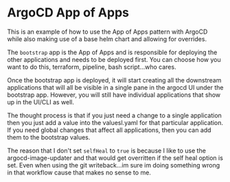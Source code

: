 # ArgoCD App of Apps
This is an example of how to use the App of Apps pattern with ArgoCD while also making use
of a base helm chart and allowing for overrides.

The `bootstrap` app is the App of Apps and is responsible for deploying the other applications
and needs to be deployed first. You can choose how you want to do this, terraform, pipeline, bash script...who cares.

Once the bootstrap app is deployed, it will start creating all the downstream applications
that will all be visible in a single pane in the argocd UI under the bootstrap app.
However, you will still have individual applications that show up in the UI/CLI as well.

The thought process is that if you just need a change to a single application then 
you just add a value into the valuesl.yaml for that particular application.
If you need global changes that affect all applications, then you can add them to the bootstrap values.

The reason that I don't set `selfHeal` to `true` is because I like to use the argocd-image-updater
and that would get overritten if the self heal option is set. Even when using the git writeback...im sure im doing something
wrong in that workflow cause that makes no sense to me.


